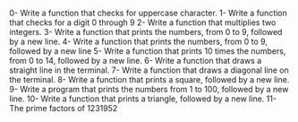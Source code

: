 0- Write a function that checks for uppercase character.
1- Write a function that checks for a digit 0 through 9
2- Write a function that multiplies two integers.
3- Write a function that prints the numbers, from 0 to 9, followed by a new line.
4- Write a function that prints the numbers, from 0 to 9, followed by a new line
5- Write a function that prints 10 times the numbers, from 0 to 14, followed by a new line.
6- Write a function that draws a straight line in the terminal.
7- Write a function that draws a diagonal line on the terminal.
8- Write a function that prints a square, followed by a new line.
9- Write a program that prints the numbers from 1 to 100, followed by a new line.
10- Write a function that prints a triangle, followed by a new line.
11- The prime factors of 1231952
